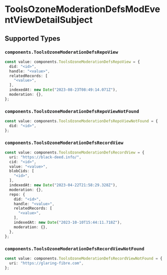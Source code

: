 # ToolsOzoneModerationDefsModEventViewDetailSubject


## Supported Types

### `components.ToolsOzoneModerationDefsRepoView`

```typescript
const value: components.ToolsOzoneModerationDefsRepoView = {
  did: "<id>",
  handle: "<value>",
  relatedRecords: [
    "<value>",
  ],
  indexedAt: new Date("2023-08-23T08:49:14.071Z"),
  moderation: {},
};
```

### `components.ToolsOzoneModerationDefsRepoViewNotFound`

```typescript
const value: components.ToolsOzoneModerationDefsRepoViewNotFound = {
  did: "<id>",
};
```

### `components.ToolsOzoneModerationDefsRecordView`

```typescript
const value: components.ToolsOzoneModerationDefsRecordView = {
  uri: "https://black-deed.info/",
  cid: "<id>",
  value: "<value>",
  blobCids: [
    "<id>",
  ],
  indexedAt: new Date("2023-04-22T21:58:29.328Z"),
  moderation: {},
  repo: {
    did: "<id>",
    handle: "<value>",
    relatedRecords: [
      "<value>",
    ],
    indexedAt: new Date("2023-10-10T15:44:11.718Z"),
    moderation: {},
  },
};
```

### `components.ToolsOzoneModerationDefsRecordViewNotFound`

```typescript
const value: components.ToolsOzoneModerationDefsRecordViewNotFound = {
  uri: "https://glaring-fibre.com",
};
```

